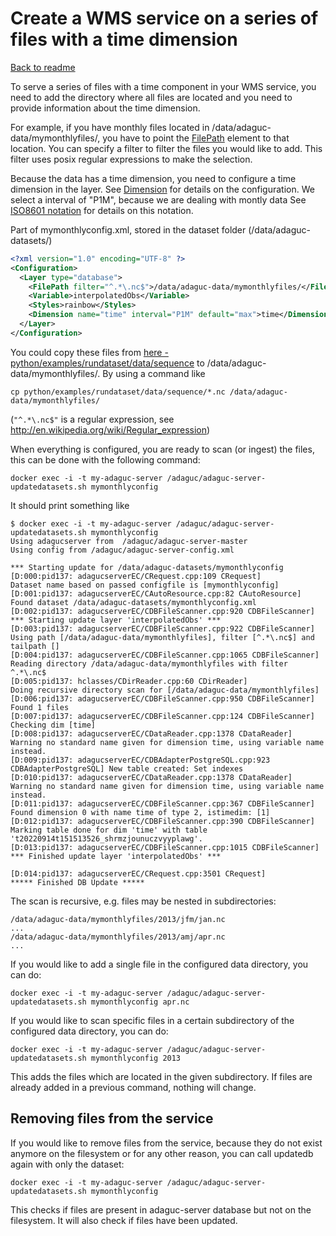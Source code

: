 Create a WMS service on a series of files with a time dimension
===============================================================

[Back to readme](./Readme.md)

To serve a series of files with a time component in your WMS service, you need to add the directory where all files are located and you need to provide information about the time dimension.

For example, if you have monthly files located in /data/adaguc-data/mymonthlyfiles/, you have to point the [FilePath](../configuration/FilePath.md) element to that location. You can specify a filter to filter the files you would like to add. This filter uses posix regular expressions to make the selection.

Because the data has a time dimension, you need to configure a time dimension in the layer. See [Dimension](../configuration/Dimension.md) for details on the configuration.
We select a interval of "P1M", because we are dealing with montly data See [ISO8601 notation](../info/ISO8601.md) for details on this notation.

Part of mymonthlyconfig.xml, stored in the dataset folder (/data/adaguc-datasets/)

```xml
<?xml version="1.0" encoding="UTF-8" ?>
<Configuration>
  <Layer type="database">
    <FilePath filter="^.*\.nc$">/data/adaguc-data/mymonthlyfiles/</FilePath>
    <Variable>interpolatedObs</Variable>
    <Styles>rainbow</Styles>
    <Dimension name="time" interval="P1M" default="max">time</Dimension>
  </Layer>
</Configuration>
```

You could copy these files from [here - python/examples/rundataset/data/sequence](../../python/examples/rundataset/data/sequence) to /data/adaguc-data/mymonthlyfiles/.  By using a command like 

```cp python/examples/rundataset/data/sequence/*.nc /data/adaguc-data/mymonthlyfiles/```

(`"^.*\.nc$"` is a regular expression, see http://en.wikipedia.org/wiki/Regular_expression)

When everything is configured, you are ready to scan (or ingest) the files, this can be done with the following command:

```
docker exec -i -t my-adaguc-server /adaguc/adaguc-server-updatedatasets.sh mymonthlyconfig
```

It should print something like 

```
$ docker exec -i -t my-adaguc-server /adaguc/adaguc-server-updatedatasets.sh mymonthlyconfig
Using adagucserver from  /adaguc/adaguc-server-master
Using config from /adaguc/adaguc-server-config.xml

*** Starting update for /data/adaguc-datasets/mymonthlyconfig
[D:000:pid137: adagucserverEC/CRequest.cpp:109 CRequest]                        Dataset name based on passed configfile is [mymonthlyconfig]
[D:001:pid137: adagucserverEC/CAutoResource.cpp:82 CAutoResource]               Found dataset /data/adaguc-datasets/mymonthlyconfig.xml
[D:002:pid137: adagucserverEC/CDBFileScanner.cpp:920 CDBFileScanner]            *** Starting update layer 'interpolatedObs' ***
[D:003:pid137: adagucserverEC/CDBFileScanner.cpp:922 CDBFileScanner]            Using path [/data/adaguc-data/mymonthlyfiles], filter [^.*\.nc$] and tailpath []
[D:004:pid137: adagucserverEC/CDBFileScanner.cpp:1065 CDBFileScanner]           Reading directory /data/adaguc-data/mymonthlyfiles with filter ^.*\.nc$
[D:005:pid137: hclasses/CDirReader.cpp:60 CDirReader]                           Doing recursive directory scan for [/data/adaguc-data/mymonthlyfiles]
[D:006:pid137: adagucserverEC/CDBFileScanner.cpp:950 CDBFileScanner]            Found 1 files
[D:007:pid137: adagucserverEC/CDBFileScanner.cpp:124 CDBFileScanner]            Checking dim [time]
[D:008:pid137: adagucserverEC/CDataReader.cpp:1378 CDataReader]                 Warning no standard name given for dimension time, using variable name instead.
[D:009:pid137: adagucserverEC/CDBAdapterPostgreSQL.cpp:923 CDBAdapterPostgreSQL] New table created: Set indexes
[D:010:pid137: adagucserverEC/CDataReader.cpp:1378 CDataReader]                 Warning no standard name given for dimension time, using variable name instead.
[D:011:pid137: adagucserverEC/CDBFileScanner.cpp:367 CDBFileScanner]            Found dimension 0 with name time of type 2, istimedim: [1]
[D:012:pid137: adagucserverEC/CDBFileScanner.cpp:390 CDBFileScanner]            Marking table done for dim 'time' with table 't20220914t151513526_shrmzjounuczvyyplawg'.
[D:013:pid137: adagucserverEC/CDBFileScanner.cpp:1015 CDBFileScanner]           *** Finished update layer 'interpolatedObs' ***

[D:014:pid137: adagucserverEC/CRequest.cpp:3501 CRequest]                       ***** Finished DB Update *****
```


The scan is recursive, e.g. files may be nested in subdirectories:

```
/data/adaguc-data/mymonthlyfiles/2013/jfm/jan.nc
...
/data/adaguc-data/mymonthlyfiles/2013/amj/apr.nc
...
```

If you would like to add a single file in the configured data directory,
you can do:

```
docker exec -i -t my-adaguc-server /adaguc/adaguc-server-updatedatasets.sh mymonthlyconfig apr.nc
```

If you would like to scan specific files in a certain subdirectory of
the configured data directory, you can do:
```
docker exec -i -t my-adaguc-server /adaguc/adaguc-server-updatedatasets.sh mymonthlyconfig 2013
```

This adds the files which are located in the given subdirectory. If
files are already added in a previous command, nothing will change.

Removing files from the service
-------------------------------

If you would like to remove files from the service, because they do not
exist anymore on the filesystem or for any other reason, you can call
updatedb again with only the dataset:
```
docker exec -i -t my-adaguc-server /adaguc/adaguc-server-updatedatasets.sh mymonthlyconfig
```

This checks if files are present in adaguc-server database but not on the filesystem. It will also check if files have been updated.
